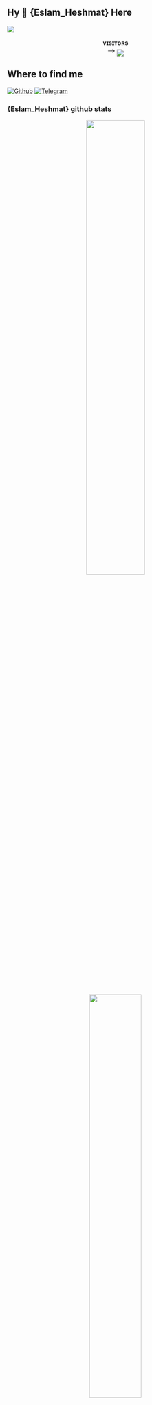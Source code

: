 ## Hy 👋 {Eslam_Heshmat} Here 
[<img src="https://github.com/{Eslam_Heshmat}/{Eslam_Heshmat}/blob/master/resources/hr.gif"/>](https://github.com/{Eslam_Heshmat})
<p align="center">
    <b>ᴠɪsɪᴛᴏʀs</b><br>
 -->    <img align="middle" src="https://profile-counter.glitch.me/{git username}/count.svg" />
</p>

## Where to find me

[![Github](https://img.shields.io/badge/-Github-181717?style=for-the-badge&logo=Github&logoColor=white)](https://github.com/{Eslam_Heshmat})
[![Telegram](https://img.shields.io/badge/Telegram-2CA5E0?style=for-the-badge&logo=telegram&logoColor=white)](https://t.me/{@Xi3X3})


### {Eslam_Heshmat} github stats 
<p align="center">
    <img
        width="52%"
        src="https://github-readme-stats.vercel.app/api?username={Eslam_Heshmat}&count_private=true&include_all_commits=true&show_icons=true&theme=tokyonight&custom_title=GitHub+Stats"
    />
    <img
        width="49%"
        src="https://github-readme-streak-stats.herokuapp.com?user={Eslam_Heshmat}&theme=tokyonight"
    />
</p>

<h3>
